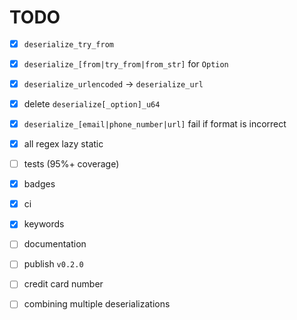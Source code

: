 # TODO

* [x] `deserialize_try_from`

* [x] `deserialize_[from|try_from|from_str]` for `Option`

* [x] `deserialize_urlencoded` -> `deserialize_url`

* [x] delete `deserialize[_option]_u64`

* [x] `deserialize_[email|phone_number|url]` fail if format is
  incorrect

* [x] all regex lazy static

* [ ] tests (95%+ coverage)

* [x] badges

* [x] ci

* [x] keywords

* [ ] documentation

* [ ] publish `v0.2.0`

* [ ] credit card number

* [ ] combining multiple deserializations
